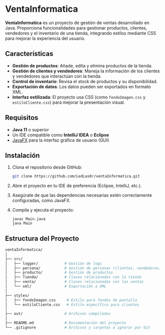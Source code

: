 # VentaInformatica

**VentaInformatica** es un proyecto de gestión de ventas desarrollado en Java. Proporciona funcionalidades para gestionar productos, clientes, vendedores y el inventario de una tienda, integrando estilos mediante CSS para mejorar la experiencia del usuario.

## Características

- **Gestión de productos**: Añade, edita y elimina productos de la tienda.
- **Gestión de clientes y vendedores**: Maneja la información de los clientes y vendedores que interactúan con la tienda.
- **Control de inventario**: Revisa el stock de productos y su disponibilidad.
- **Exportación de datos**: Los datos pueden ser exportados en formato XML.
- **Interfaz estilizada**: El proyecto usa CSS (como `fondoImagen.css` y `estiloCliente.css`) para mejorar la presentación visual.

## Requisitos

- **Java 11** o superior
- Un IDE compatible como **IntelliJ IDEA** o **Eclipse**
- [JavaFX](https://openjfx.io/) para la interfaz gráfica de usuario (GUI)

## Instalación

1. Clona el repositorio desde GitHub:
    ```bash
    git clone https://github.com/LedLas0r/ventaInformatica.git
    ```

2. Abre el proyecto en tu IDE de preferencia (Eclipse, IntelliJ, etc.).

3. Asegúrate de que las dependencias necesarias estén correctamente configuradas, como JavaFX.

4. Compila y ejecuta el proyecto:
    ```
    javac Main.java
    java Main
    ```

## Estructura del Proyecto

```bash
ventaInformatica/
│
├── src/
│   ├── logger/            # Gestión de logs
│   ├── persona/           # Gestión de personas (clientes, vendedores)
│   ├── producto/          # Gestión de productos
│   ├── Tienda/            # Clases relacionadas con la tienda
│   ├── venta/             # Clases relacionadas con las ventas
│   └── xml/               # Exportación a XML
│
├── styles/
│   ├── fondoImagen.css     # Estilo para fondos de pantalla
│   └── estiloCliente.css   # Estilo específico para clientes
│
├── out/                   # Archivos compilados
│
├── README.md              # Documentación del proyecto
└── .gitignore             # Archivos y carpetas a ignorar por Git
